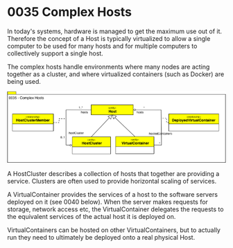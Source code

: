 <!-- SPDX-License-Identifier: CC-BY-4.0 -->
<!-- Copyright Contributors to the Egeria project. -->

# 0035 Complex Hosts

In today's systems, hardware is managed to get the maximum use out of it.
Therefore the concept of a Host is
typically virtualized to allow a single computer to be used for many
hosts and for multiple computers to collectively support a single host.

The complex hosts handle environments where many nodes are acting together as
a cluster, and where virtualized containers (such as Docker) are being used.

![UML](0035-Complex-Hosts.png)

A HostCluster describes a collection of hosts that together are providing a service.
Clusters are often used to provide horizontal scaling of services.

A VirtualContainer provides the services of a host to the software servers
deployed on it (see 0040 below).
When the server makes requests for storage, network access etc,
the VirtualContainer delegates the requests to the equivalent services
of the actual host it is deployed on.

VirtualContainers can be hosted on other VirtualContainers,
but to actually run they need to ultimately be deployed onto a
real physical Host.